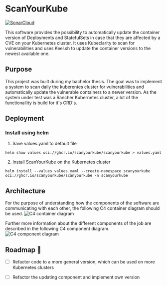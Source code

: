 # ScanYourKube
[![SonarCloud](https://sonarcloud.io/images/project_badges/sonarcloud-black.svg)](https://sonarcloud.io/summary/new_code?id=ScanYourKube_scanyourkube)

This software provides the possibility to automatically update the container version of Deployments and StatefulSets in case that they are affected by a CVE on your Kubernetes cluster. It uses Kubeclarity to scan for vulnerabilities and uses Keel.sh to update the container versions to the newest available one.

## Purpose
This project was built during my bachelor thesis. The goal was to implement a system to scan daily the kuberentes cluster for vulnerabilities and automatically update the vulnerable containers to a newer version. As the system under test was a Rancher Kubernetes cluster, a lot of the functionallity is build for it's CRD's. 

## Deployment
### Install using helm
1. Save values.yaml to default file
```
helm show values oci://ghcr.io/scanyourkube/scanyourkube > values.yaml
```

2. Install ScanYourKube on the Kubernetes cluster
```
helm install --values values.yaml --create-namespace scanyourkube oci://ghcr.io/scanyourkube/scanyourkube -n scanyourkube
```


## Architecture
For the purpose of understanding how the components of the software are communicating with each other, the following C4 container diagram should be used.
![C4 container diagram](https://kroki.io/plantuml/svg/eNp1VNuOmzAQfecrpvuUSu32pR-wabpSL2obJalW3RdkzAS8GA-yzWbz9x1jIJDLUzKYc5k5Yx6cF9a3tU7eKSN1myOsPqcrMh7f_H1z7UAogzYeJV55zQfDU8iVKKyoYU8WtlKYf9Tan22GSbJG68gscnxFTQ3aD3D3dfh_x8USxiMoyXllClDegaO9PwiLQAZ8iRDYrEGPDtiV84x-nySjg4Vj1SOrVvxe-kIZU0-NwA_Kopy0ZPgcDqWSJXirioItdhrdTID2sWA0CJNDLYwoML7RNrnwGJS3R_ZQp49vfhEkpRZW-SMrBLVVrLi1RtOxRuOD9o4JTk-CzgTJnBNKOfSVWiyU8zYwn8a96R92HRngyHg2QsMIgwE2zjS4Px0PPXrO10ynzQ1_4gx5EiYXNgeS6gRzc5O1UDp1Xc0-Hj-GGmI9tKtM78zVvoEt2tco_vxt-TQnq8Z8U9Gofo594Mv194Fw_hSE1nSI0UiLwiuKmQnNurHsx9yDKHtB6c8aqRB1UOSfe1cOUlUsuYcwDdmHP8yyoTywJBvU0-W-aGMVbLGwmLqw6HgvZVikM_zV4NetK8Pej_GpmjcSPEV8-kXIakoyD2aLJneAXTzuBPqNqigzunZzpvg5PMxm-2u37o1fQq_63yBfM7YHsrU2rP6kE8OfjLpL6iZnH88uXtX-DoZcQwYchqW2KOEJs5Kous0yu6UDWZxkd9fDt8uIGl0jJLqeZ4a6EY7WF9HsLdXnc45tXCzI39jOZLH_jDuaJA88ff7i_gcKowj2)

Further more information about the different components of the job are described in the following C4 component diagram.
![C4 component diagram](https://kroki.io/plantuml/svg/eNq1VdtuEzEQfd-vGPLUSqW88AENoRJQCVBShAChleN1EhNfVr4kjRD_znjX3ntCX-hLNTM-Z65nc2cdMc5Lkb3gigpfMFi8zhdaOfbkbsupAOGKmamQLLViKqIyx53AQPLCW062hkgJG21gRYn6pr158GsGH_Q6y7KGOn-jvSqIOV11X-GjmxHs-ncGbYor4p2WxHGaW3x4A7N5clTI9uUMYwutTcEVccyC2zFowBDAs-sec3DlNJmI_jdfgCiutqA3lb3Hmo1iIczVxhDrjKfOGzZI1b7rJXxo4RfTIkZ6xSl2ohUcudtBCx2kUtrxTXzaS_axE7icrkuROvWWmWEqXxaI6SX5Urku09ewRFzqAmn_ZKuTdUzm90_1tKgghrtTHNKitqBgpdAnGYkfEd56AmEHiaQdStocomFbjms6VYVFJyyjM7DOFaBMcLhEQAODBIOdti5cQL2XFI7NWIfCUc6C1Rt3JAYvUBWvUBuoyHD-BWjKW5jtFykJF7mtbKzj_mWwobZTu1zFyqx0JayYOdTJv7-bf-2TdU6OlLx_bPPP7xNh3wtECH2MR2dYfQFYOfoxb3MQnbPX61-MukEje8ZEyIj_bu0updrXJvYQpkHjIaRZ4h0ElmzJxEjzI6U-Gr7dYuehNMOc4exQixMt60VVzxTRxMUmqniV4UN28AKXQ9ais-FIOKzkjLCXqSb8Kmgjm8F1pv2pGVzgHRf2_5jPfiFWDMfZjeIh6Eb559pvlfrcrYxLmpRn0yr1xgSBt3LrNH9-gPURDvaLoxru9Nw8-nKshsMqSf4I4vsZ0dN7GqnvGXtrpYR_d5gOf3L_AoUf0zc=)

## Roadmap 🚧
- [ ] Refactor code to a more general version, which can be used on more Kubernetes clusters
- [ ] Refactor the updating component and implement own version




